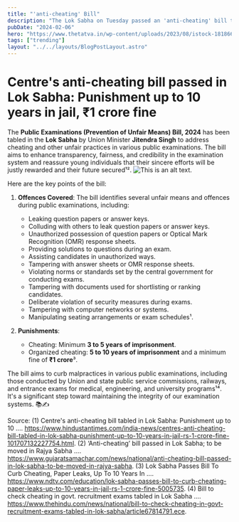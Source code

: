 ```yaml
---
title: "'anti-cheating' Bill"
description: "The Lok Sabha on Tuesday passed an 'anti-cheating' bill to check fraudulent practices - such as leaking of exam papers - in government recruitment exams."
pubDate: "2024-02-06"
hero: "https://www.thetatva.in/wp-content/uploads/2023/08/istock-181866634-1034758-1632766451-780x470.jpeg"
tags: ["trending"]
layout: "../../layouts/BlogPostLayout.astro"
---
```

# Centre's anti-cheating bill passed in Lok Sabha: Punishment up to 10 years in jail, ₹1 crore fine

The **Public Examinations (Prevention of Unfair Means) Bill, 2024** has been tabled in the **Lok Sabha** by Union Minister **Jitendra Singh** to address cheating and other unfair practices in various public examinations. The bill aims to enhance transparency, fairness, and credibility in the examination system and reassure young individuals that their sincere efforts will be justly rewarded and their future secured¹².
![This is an alt text.](https://bharatkhabar24s.live/wp-content/uploads/2024/02/The-Anti-Cheating-Bill-3-Year-Jail-Rs-1-Crore-Fine-for-Malpractices-in-Exams.jpg "This is a sample image.")

Here are the key points of the bill:

1. **Offences Covered**: The bill identifies several unfair means and offences during public examinations, including:
    - Leaking question papers or answer keys.
    - Colluding with others to leak question papers or answer keys.
    - Unauthorized possession of question papers or Optical Mark Recognition (OMR) response sheets.
    - Providing solutions to questions during an exam.
    - Assisting candidates in unauthorized ways.
    - Tampering with answer sheets or OMR response sheets.
    - Violating norms or standards set by the central government for conducting exams.
    - Tampering with documents used for shortlisting or ranking candidates.
    - Deliberate violation of security measures during exams.
    - Tampering with computer networks or systems.
    - Manipulating seating arrangements or exam schedules¹.

2. **Punishments**:
    - Cheating: Minimum **3 to 5 years of imprisonment**.
    - Organized cheating: **5 to 10 years of imprisonment** and a minimum fine of **₹1 crore**³.

The bill aims to curb malpractices in various public examinations, including those conducted by Union and state public service commissions, railways, and entrance exams for medical, engineering, and university programs¹⁴. It's a significant step toward maintaining the integrity of our examination systems. 📚✍️

Source: 
(1) Centre's anti-cheating bill tabled in Lok Sabha: Punishment up to 10 .... https://www.hindustantimes.com/india-news/centres-anti-cheating-bill-tabled-in-lok-sabha-punishment-up-to-10-years-in-jail-rs-1-crore-fine-101707132227754.html.
(2) ‘Anti-cheating’ bill passed in Lok Sabha; to be moved in Rajya Sabha .... https://www.gujaratsamachar.com/news/national/anti-cheating-bill-passed-in-lok-sabha-to-be-moved-in-rajya-sabha.
(3) Lok Sabha Passes Bill To Curb Cheating, Paper Leaks, Up To 10 Years In .... https://www.ndtv.com/education/lok-sabha-passes-bill-to-curb-cheating-paper-leaks-up-to-10-years-in-jail-rs-1-crore-fine-5005735.
(4) Bill to check cheating in govt. recruitment exams tabled in Lok Sabha .... https://www.thehindu.com/news/national/bill-to-check-cheating-in-govt-recruitment-exams-tabled-in-lok-sabha/article67814791.ece.

